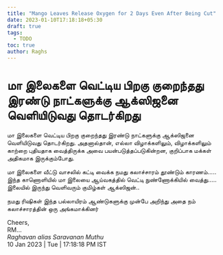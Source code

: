 ```yaml
---
title: "Mango Leaves Release Oxygen for 2 Days Even After Being Cut"
date: 2023-01-10T17:18:18+05:30
draft: true
tags:
  - TODO
toc: true
author: Raghs
---
```


# மா இலைகளை வெட்டிய பிறகு குறைந்தது இரண்டு நாட்களுக்கு ஆக்ஸிஜனை வெளியிடுவது தொடர்கிறது

மா இலைகளை வெட்டிய பிறகு குறைந்தது இரண்டு நாட்களுக்கு ஆக்ஸிஜனை வெளியிடுவது தொடர்கிறது. அதனால்தான், எல்லா விழாக்களிலும், விழாக்களிலும் காற்றை புதியதாக வைத்திருக்க அவை பயன்படுத்தப்படுகின்றன, குறிப்பாக மக்கள் அதிகமாக இருக்கும்போது.

<!--more-->

மா இலைகளை வீட்டு வாசலில் கட்டி வைக்க நமது கலாச்சாரம் தூண்டும் காரணம்..... இந்த காணொளியில் மா இலையை ஆய்வகத்தில் வெட்டி நுண்ணோக்கியில் வைத்து..... இலையில் இருந்து வெளிவரும் குமிழ்கள் ஆக்ஸிஜன்.. 

நமது ரிஷிகள் இந்த பல்லாயிரம் ஆண்டுகளுக்கு முன்பே அறிந்து அதை நம் கலாச்சாரத்தின் ஒரு அங்கமாக்கினர்


Cheers,\
RM...\
_Raghavan alias Saravanan Muthu_\
10 Jan 2023 | Tue | 17:18:18 PM IST
